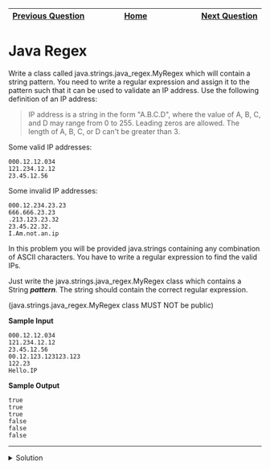 | <img width=1000>[Previous Question](https://github.com/Kevin-Lago/java-hackerrank-solutions/tree/main/src/java.strings/pattern_syntax_checker)</img> | <img width=1000>[Home](https://github.com/Kevin-Lago/java-hackerrank-solutions)</img> | <img width=1000>[Next Question](https://github.com/Kevin-Lago/java-hackerrank-solutions/tree/main/src/java.strings/java_regex_2_duplicate_words)</img> |
|:---|:---:|---:|

# Java Regex

Write a class called java.strings.java_regex.MyRegex which will contain a string pattern. You need to write a regular expression and assign it to the pattern such that it can be used to validate an IP address. Use the following definition of an IP address:

> IP address is a string in the form "A.B.C.D", where the value of A, B, C, and D may range from 0 to 255. Leading zeros are allowed. The length of A, B, C, or D can't be greater than 3.

Some valid IP addresses:

```
000.12.12.034
121.234.12.12
23.45.12.56
```

Some invalid IP addresses:

```
000.12.234.23.23
666.666.23.23
.213.123.23.32
23.45.22.32.
I.Am.not.an.ip
```

In this problem you will be provided java.strings containing any combination of ASCII characters. You have to write a regular expression to find the valid IPs.

Just write the java.strings.java_regex.MyRegex class which contains a String ___pattern___. The string should contain the correct regular expression.

(java.strings.java_regex.MyRegex class MUST NOT be public)

__Sample Input__

```
000.12.12.034
121.234.12.12
23.45.12.56
00.12.123.123123.123
122.23
Hello.IP
```

__Sample Output__

```
true
true
true
false
false
false
```

---

<details><summary>Solution</summary>
    
```java
final class MyRegex {

    public String pattern = "^(25[0-5]|2[0-4][0-9]|[01]?[0-9][0-9]?)\\.(25[0-5]|2[0-4][0-9]|[01]?[0-9][0-9]?)\\.(25[0-5]|2[0-4][0-9]|[01]?[0-9][0-9]?)\\.(25[0-5]|2[0-4][0-9]|[01]?[0-9][0-9]?)$";

}
```
</details>

